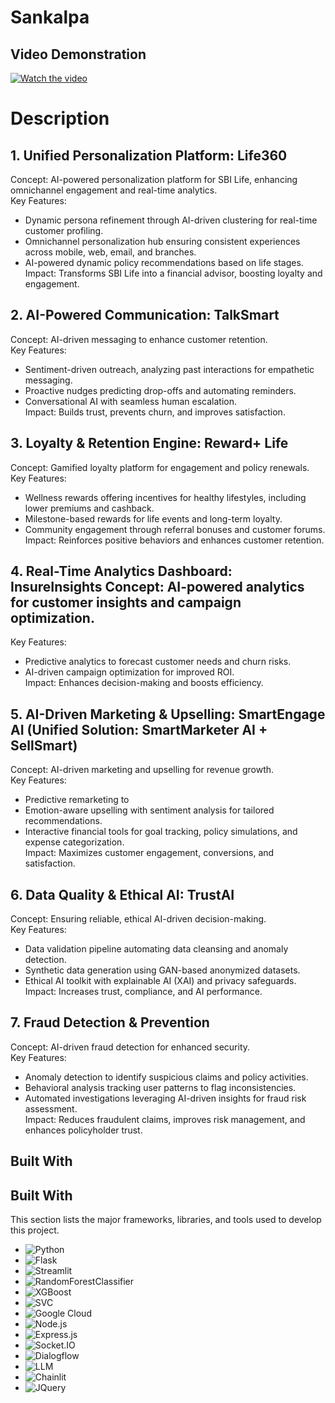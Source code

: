 # Sankalpa

## Video Demonstration

[![Watch the video](https://images.squarespace-cdn.com/content/v1/5dc36d89693877010cf639bc/1576368485444-8C28J2IJ37VIVUC7HB7P/8364741_orig-1024x437.jpg?format=2500w)](https://drive.google.com/file/d/1nRnh2-83qcMPBbR5fdHqrxTr9dBHS2TP/view)

# Description

## 1. Unified Personalization Platform: Life360  
Concept: AI-powered personalization platform for SBI Life, enhancing omnichannel engagement and real-time analytics.  
Key Features: 
- Dynamic persona refinement through AI-driven clustering for real-time customer profiling.  
- Omnichannel personalization hub ensuring consistent experiences across mobile, web, email, and branches.  
- AI-powered dynamic policy recommendations based on life stages.  
Impact: Transforms SBI Life into a financial advisor, boosting loyalty and engagement.  

## 2. AI-Powered Communication: TalkSmart  
Concept: AI-driven messaging to enhance customer retention.  
Key Features:
- Sentiment-driven outreach, analyzing past interactions for empathetic messaging.  
- Proactive nudges predicting drop-offs and automating reminders.  
- Conversational AI with seamless human escalation.  
Impact: Builds trust, prevents churn, and improves satisfaction.  

## 3. Loyalty & Retention Engine: Reward+ Life  
Concept: Gamified loyalty platform for engagement and policy renewals.  
Key Features:
- Wellness rewards offering incentives for healthy lifestyles, including lower premiums and cashback.  
- Milestone-based rewards for life events and long-term loyalty.  
- Community engagement through referral bonuses and customer forums.  
Impact: Reinforces positive behaviors and enhances customer retention.  

## 4. Real-Time Analytics Dashboard: InsureInsights  Concept: AI-powered analytics for customer insights and campaign optimization.  
Key Features:
- Predictive analytics to forecast customer needs and churn risks.  
- AI-driven campaign optimization for improved ROI.  
Impact: Enhances decision-making and boosts efficiency.  

## 5. AI-Driven Marketing & Upselling: SmartEngage AI (Unified Solution: SmartMarketer AI + SellSmart)  
Concept: AI-driven marketing and upselling for revenue growth.  
Key Features: 
- Predictive remarketing to 
- Emotion-aware upselling with sentiment analysis for tailored recommendations.  
- Interactive financial tools for goal tracking, policy simulations, and expense categorization.  
Impact: Maximizes customer engagement, conversions, and satisfaction.  

## 6. Data Quality & Ethical AI: TrustAI  
Concept: Ensuring reliable, ethical AI-driven decision-making.  
Key Features: 
- Data validation pipeline automating data cleansing and anomaly detection.  
- Synthetic data generation using GAN-based anonymized datasets.  
- Ethical AI toolkit with explainable AI (XAI) and privacy safeguards.  
Impact: Increases trust, compliance, and AI performance.  

## 7. Fraud Detection & Prevention  
Concept: AI-driven fraud detection for enhanced security.  
Key Features:
- Anomaly detection to identify suspicious claims and policy activities.  
- Behavioral analysis tracking user patterns to flag inconsistencies.  
- Automated investigations leveraging AI-driven insights for fraud risk assessment.  
Impact: Reduces fraudulent claims, improves risk management, and enhances policyholder trust.


## Built With
## Built With  

This section lists the major frameworks, libraries, and tools used to develop this project.  

- ![Python](https://img.shields.io/badge/Python-3776AB?style=for-the-badge&logo=python&logoColor=white)  
- ![Flask](https://img.shields.io/badge/Flask-000000?style=for-the-badge&logo=flask&logoColor=white)  
- ![Streamlit](https://img.shields.io/badge/Streamlit-FF4B4B?style=for-the-badge&logo=streamlit&logoColor=white)  
- ![RandomForestClassifier](https://img.shields.io/badge/RandomForest-008000?style=for-the-badge&logo=scikitlearn&logoColor=white)  
- ![XGBoost](https://img.shields.io/badge/XGBoost-EC4E23?style=for-the-badge&logo=xgboost&logoColor=white)  
- ![SVC](https://img.shields.io/badge/SVM-00758F?style=for-the-badge&logo=scikitlearn&logoColor=white)  
- ![Google Cloud](https://img.shields.io/badge/Google_Cloud-4285F4?style=for-the-badge&logo=googlecloud&logoColor=white)  
- ![Node.js](https://img.shields.io/badge/Node.js-43853D?style=for-the-badge&logo=node.js&logoColor=white)  
- ![Express.js](https://img.shields.io/badge/Express.js-000000?style=for-the-badge&logo=express&logoColor=white)  
- ![Socket.IO](https://img.shields.io/badge/Socket.IO-010101?style=for-the-badge&logo=socket.io&logoColor=white)  
- ![Dialogflow](https://img.shields.io/badge/Dialogflow-FF9800?style=for-the-badge&logo=dialogflow&logoColor=white)  
- ![LLM](https://img.shields.io/badge/LLM-764ABC?style=for-the-badge&logo=openai&logoColor=white)  
- ![Chainlit](https://img.shields.io/badge/Chainlit-555555?style=for-the-badge&logo=chatbot&logoColor=white)  
- ![JQuery](https://img.shields.io/badge/jQuery-0769AD?style=for-the-badge&logo=jquery&logoColor=white)  


